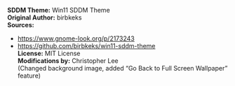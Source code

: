 **SDDM Theme:** Win11 SDDM Theme  
**Original Author:** birbkeks  
**Sources:**  
- https://www.gnome-look.org/p/2173243  
- https://github.com/birbkeks/win11-sddm-theme  
**License:** MIT License  
**Modifications by:** Christopher Lee  
(Changed background image, added “Go Back to Full Screen Wallpaper” feature)
